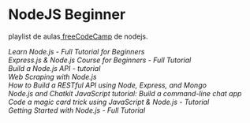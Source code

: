 # **NodeJS Beginner**

playlist de aulas[ freeCodeCamp](https://www.youtube.com/playlist?list=PLWKjhJtqVAbmGQoa3vFjeRbRADAOC9drk " freeCodeCamp") de nodejs.


*Learn Node.js - Full Tutorial for Beginners
<br>
Express.js & Node.js Course for Beginners - Full Tutorial
<br>
Build a Node.js API - tutorial
<br>
Web Scraping with Node.js
<br>
How to Build a RESTful API using Node, Express, and Mongo
<br>
Node.js and Chatkit JavaScript tutorial: Build a command-line chat app
<br>
Code a magic card trick using JavaScript & Node.js - Tutorial
<br>
Getting Started with Node.js - Full Tutorial*
